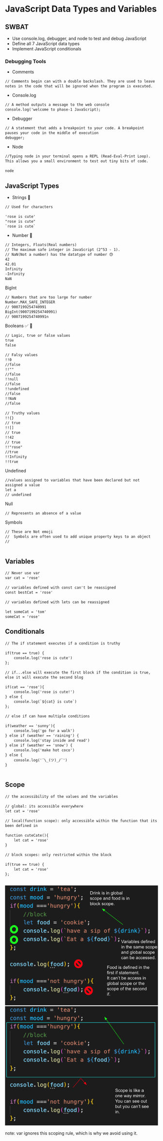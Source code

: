 # JavaScript Data Types and Variables
## SWBAT
- Use console.log, debugger, and node to test and debug JavaScript
- Define all 7 JavaScript data types
- Implement JavaScript conditionals

### Debugging Tools
- Comments   
```
// Comments begin can with a double backslash. They are used to leave notes in the code that will be ignored when the program is executed. 
```
- Console.log
```   
// A method outputs a message to the web console
console.log('welcome to phase-1 JavaScript);

```

- Debugger 
```
// A statement that adds a breakpoint to your code. A breakpoint pauses your code in the middle of execution
debugger;

```
- Node
```
//Typing node in your terminal opens a REPL (Read-Eval-Print Loop). This allows you a small environment to test out tiny bits of code.

node
```

## JavaScript Types
- Strings 🧵
```
// Used for characters 

'rose is cute'
"rose is cute"
`rose is cute`
```
- Number 🔢
```
// Integers, Floats(Real numbers)
// The maximum safe integer in JavaScript (2^53 - 1).
// NaN(Not a number) has the datatype of number 😓 
42
42.01
Infinity
-Infinity
NaN
```

BigInt
```
// Numbers that are too large for number
Number.MAX_SAFE_INTEGER
// 9007199254740991
BigInt(9007199254740991)
// 9007199254740991n
```
Booleans ✅ 🚫
```
// Logic, true or false values 
true 
false

// Falsy values
!!0
//false
!!""
//false
!!null
//false
!!undefined 
//false
!!NaN
//false

// Truthy values 
!!{}
// true
!![]
// true
!!42
// true
!!"rose"
//true
!!Infinity
!!true

```
Undefined 
```
//values assigned to variables that have been declared but not assigned a value
let a 
// undefined 

```
Null
```
// Represents an absence of a value
```
Symbols 
```
// These are Not emoji
//  Symbols are often used to add unique property keys to an object
// 


```

## Variables 
```
// Never use var
var cat = 'rose'

// variables defined with const can't be reassigned 
const bestCat = 'rose'

// variables defined with lets can be reassigned 

let someCat = 'tom'
someCat = 'rose'

```

## Conditionals 
```
// The if statement executes if a condition is truthy

if(true == true) {
    console.log('rose is cute')
};

// if...else will execute the first block if the condition is true, else it will execute the second blog

if(cat == 'rose'){
    console.log('rose is cute!')
} else {
    console.log(`${cat} is cute`)
};

// else if can have multiple conditions

if(weather == 'sunny'){
    console.log('go for a walk')
} else if (weather == 'raining') {
    console.log('stay inside and read')
} else if (weather == 'snow') {
    console.log('make hot coco')
} else {
    console.log('¯\_(ツ)_/¯')
}


```

## Scope 
```
// the accessibility of the values and the variables 

// global: its accessible everywhere 
let cat = 'rose'

// local(function scope): only accessible within the function that its been defined in

function cuteCate(){
    let cat = 'rose'
}

// block scopes: only restricted within the block

if(true == true) {
    let cat = 'rose'
};


```
![scope](assets/scope.png)
![scope](assets/scope2.png)

note: var ignores this scoping rule, which is why we avoid using it.